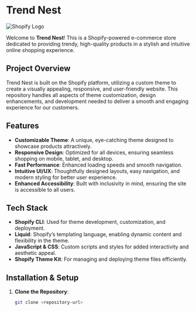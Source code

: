 # Trend Nest

![Shopify Logo](https://upload.wikimedia.org/wikipedia/commons/1/1e/Shopify_Logo_2018.svg)

Welcome to **Trend Nest**! This is a Shopify-powered e-commerce store dedicated to providing trendy, high-quality products in a stylish and intuitive online shopping experience. 

## Project Overview

Trend Nest is built on the Shopify platform, utilizing a custom theme to create a visually appealing, responsive, and user-friendly website. This repository handles all aspects of theme customization, design enhancements, and development needed to deliver a smooth and engaging experience for our customers.

## Features

- **Customizable Theme**: A unique, eye-catching theme designed to showcase products attractively.
- **Responsive Design**: Optimized for all devices, ensuring seamless shopping on mobile, tablet, and desktop.
- **Fast Performance**: Enhanced loading speeds and smooth navigation.
- **Intuitive UI/UX**: Thoughtfully designed layouts, easy navigation, and modern styling for better user experience.
- **Enhanced Accessibility**: Built with inclusivity in mind, ensuring the site is accessible to all users.

## Tech Stack

- **Shopify CLI**: Used for theme development, customization, and deployment.
- **Liquid**: Shopify’s templating language, enabling dynamic content and flexibility in the theme.
- **JavaScript & CSS**: Custom scripts and styles for added interactivity and aesthetic appeal.
- **Shopify Theme Kit**: For managing and deploying theme files efficiently.

## Installation & Setup

1. **Clone the Repository**: 
   ```bash
   git clone <repository-url>

